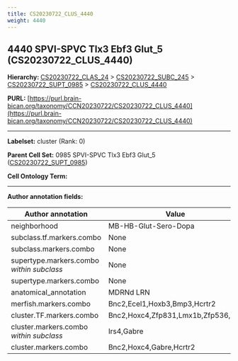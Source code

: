 ```yaml
---
title: CS20230722_CLUS_4440
weight: 4440
---
```

## 4440 SPVI-SPVC Tlx3 Ebf3 Glut_5 (CS20230722_CLUS_4440)
<b>Hierarchy: </b>
[CS20230722_CLAS_24](../CS20230722_CLAS_24) >
[CS20230722_SUBC_245](../CS20230722_SUBC_245) >
[CS20230722_SUPT_0985](../CS20230722_SUPT_0985) >
[CS20230722_CLUS_4440](../CS20230722_CLUS_4440)

**PURL:** [https://purl.brain-bican.org/taxonomy/CCN20230722/CS20230722_CLUS_4440](https://purl.brain-bican.org/taxonomy/CCN20230722/CS20230722_CLUS_4440)

---


**Labelset:** cluster (Rank: 0)

**Parent Cell Set:** 0985 SPVI-SPVC Tlx3 Ebf3 Glut_5 ([CS20230722_SUPT_0985](../CS20230722_SUPT_0985))



**Cell Ontology Term:** 

[MARKER GENES.]: #


---

[TRANSFERRED ANNOTATIONS.]: #


[AUTHOR ANNOTATION FIELDS.]: #


**Author annotation fields:**

| Author annotation | Value |
|-------------------|-------|
|neighborhood|MB-HB-Glut-Sero-Dopa|
|subclass.tf.markers.combo|None|
|subclass.markers.combo|None|
|supertype.markers.combo _within subclass_|None|
|supertype.markers.combo|None|
|anatomical_annotation|MDRNd LRN|
|merfish.markers.combo|Bnc2,Ecel1,Hoxb3,Bmp3,Hcrtr2|
|cluster.TF.markers.combo|Bnc2,Hoxc4,Zfp831,Lmx1b,Zfp536,Tox|
|cluster.markers.combo _within subclass_|Irs4,Gabre|
|cluster.markers.combo|Bnc2,Hoxc4,Gabre,Hcrtr2|
